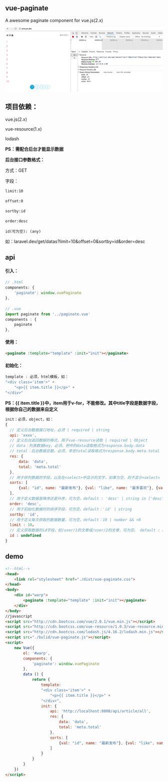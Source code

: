 ## vue-paginate
A awesome paginate component for vue.js(2.x)

 ![image](https://github.com/falstack/vue-paginate/raw/master/demo.png)

## 项目依赖：
vue.js(2.x)

vue-resource(1.x)

lodash

**PS：需配合后台才能显示数据**

**后台接口参数格式：**

方式：GET

字段：

    limit:10
    
    offset:0
    
    sortby:id
    
    order:desc
    
    id(可为空): (any)
    
如：laravel.dev/get/datas?limit=10&offset=0&sortby=id&order=desc

## api
#### 引入：
````javascript
// .html
components: {
    'paginate': window.vuePaginate
},

// .vue
import paginate from '../paginate.vue'
components : {
    paginate
},
````
#### 使用：
````html
<paginate :template="template" :init="init"></paginate>
````
#### 初始化：
````javascript
template : 必须，html模板，如：
"<div class='item'>" +
    "<p>{{ item.title }}</p>" +
"</div>"
````
**PS：{{ item.title }}中，item用于v-for，不能修改。其中title字段是数据字段，根据你自己的数据来自定义**
````javascript
init：必须，object，如：
{
  // 定义后台数据接口地址，必须 | required | string
  api: 'xxxx',
  // 定义后台返回数据的格式，用于vue-resource读取 | required | Object
  // data：列表数据key，必须。例中的data读取格式为response.body.data
  // total：后台数据总数，必须。李忠total读取格式为response.body.meta.total
  res: {
      data: 'data',
      total: 'meta.total'
  },
  // 用于排列数据的字段，以及在<select>中显示的文字，如果为空，则不显示<select>
  sorts: [
      {val: "id", name: "最新发布"}, {val: "like", name: "最多喜欢"}, {val: "talk", name: "最多回复"}
  ],
  // 用于定义数据是降序还是升序，可为空。default : 'desc' | string in ['desc', 'asc']
  order: 'desc',
  // 用于初始化数据时的排序字段，可为空。default：'id' | string
  sortby: 'id',
  // 用于定义每次获取的数据数量，可为空。default：10 | number && >0
  limit : 10，
  // 定义获取数据的id字段，如/user/1的文章或/user/2的文章，可为空。 default : undefined
  id : undefined
}
````

## demo
````html
<!--html-->
<head>
    <link rel="stylesheet" href="./dist/vue-paginate.css">
</head>
<body>
    <div id="warp">
        <paginate :template="template" :init="init"></paginate>
    </div>
</body>
//javascript
<script src="http://cdn.bootcss.com/vue/2.0.1/vue.min.js"></script>
<script src="http://cdn.bootcss.com/vue-resource/1.0.3/vue-resource.min.js"></script>
<script src="http://cdn.bootcss.com/lodash.js/4.16.2/lodash.min.js"></script>
<script src="./bulid/vue-paginate.js"></script>
<script>
    new Vue({
        el: '#warp',
        components: {
            'paginate': window.vuePaginate
        },
        data () {
            return {
                template:
                "<div class='item'>" +
                    "<p>{{ item.title }}</p>" +
                "</div>",
                init: {
                    api: 'http://localhost:8000/api/article/all',
                    res: {
                        data: 'data',
                        total: 'meta.total'
                    },
                    sorts: [
                        {val: "id", name: "最新发布"}, {val: "like", name: "最多喜欢"}, {val: "talk", name: "最多回复"}
                    ]
                }
            }
        }
    })
</script>
````
